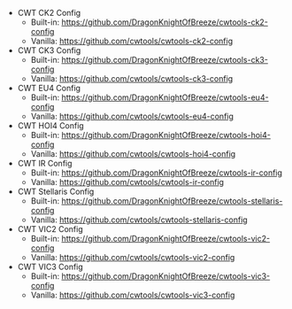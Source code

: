 * CWT CK2 Config
  * Built-in: <https://github.com/DragonKnightOfBreeze/cwtools-ck2-config>
  * Vanilla: <https://github.com/cwtools/cwtools-ck2-config>
* CWT CK3 Config
    * Built-in: <https://github.com/DragonKnightOfBreeze/cwtools-ck3-config>
    * Vanilla: <https://github.com/cwtools/cwtools-ck3-config>
* CWT EU4 Config
    * Built-in: <https://github.com/DragonKnightOfBreeze/cwtools-eu4-config>
    * Vanilla: <https://github.com/cwtools/cwtools-eu4-config>
* CWT HOI4 Config
    * Built-in: <https://github.com/DragonKnightOfBreeze/cwtools-hoi4-config>
    * Vanilla: <https://github.com/cwtools/cwtools-hoi4-config>
* CWT IR Config
    * Built-in: <https://github.com/DragonKnightOfBreeze/cwtools-ir-config>
    * Vanilla: <https://github.com/cwtools/cwtools-ir-config>
* CWT Stellaris Config
    * Built-in: <https://github.com/DragonKnightOfBreeze/cwtools-stellaris-config>
    * Vanilla: <https://github.com/cwtools/cwtools-stellaris-config>
* CWT VIC2 Config
    * Built-in: <https://github.com/DragonKnightOfBreeze/cwtools-vic2-config>
    * Vanilla: <https://github.com/cwtools/cwtools-vic2-config>
* CWT VIC3 Config
  * Built-in: <https://github.com/DragonKnightOfBreeze/cwtools-vic3-config>
  * Vanilla: <https://github.com/cwtools/cwtools-vic3-config>
